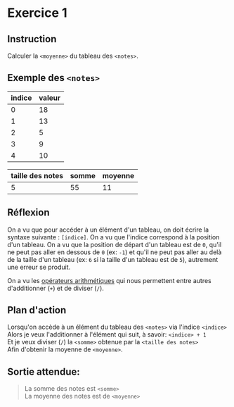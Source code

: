 # Exercice 1

## Instruction

Calculer la `<moyenne>` du tableau des `<notes>`.

## Exemple des `<notes>`

| indice | valeur |
| ------ | ------ |
| 0      | 18     |
| 1      | 13     |
| 2      | 5      |
| 3      | 9      |
| 4      | 10     |

| taille des notes | somme | moyenne |
| ---------------- | ----- | ------- |
| 5                | 55    | 11      |

## Réflexion

On a vu que pour accéder à un élément d'un tableau, on doit écrire la syntaxe
suivante : `[indice]`.
On a vu que l'indice correspond à la position d'un tableau.
On a vu que la position de départ d'un tableau est de `0`, qu'il ne peut pas
aller en dessous de `0` (ex: `-1`) et qu'il ne peut pas aller au delà de la
taille d'un tableau (ex: `6` si la taille d'un tableau est de `5`), autrement
une erreur se produit.

On a vu les [opérateurs arithmétiques](https://www.php.net/manual/fr/language.operators.arithmetic.php)
qui nous permettent entre autres d'additionner (`+`) et de diviser (`/`).

## Plan d'action

Lorsqu'on accède à un élément du tableau des `<notes>` via l'indice `<indice>`  
Alors je veux l'additionner à l'élément qui suit, à savoir: `<indice> + 1`  
Et je veux diviser (`/`) la `<somme>` obtenue par la `<taille des notes>`  
Afin d'obtenir la moyenne de `<moyenne>`.

## Sortie attendue:

> La somme des notes est `<somme>`  
> La moyenne des notes est de `<moyenne>`
